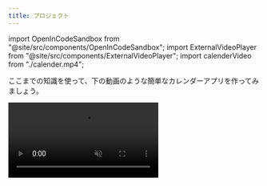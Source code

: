 ```yaml
---
title: プロジェクト
---
```


import OpenInCodeSandbox from "@site/src/components/OpenInCodeSandbox";
import ExternalVideoPlayer from "@site/src/components/ExternalVideoPlayer";
import calenderVideo from "./calender.mp4";

ここまでの知識を使って、下の動画のような簡単なカレンダーアプリを作ってみましょう。

<video src={calenderVideo} controls loop autoPlay muted />

### 解答例

解答例は次のリンクを参照してください。

<OpenInCodeSandbox path="/docs/2-browser-apps/09-project/scripts" />

